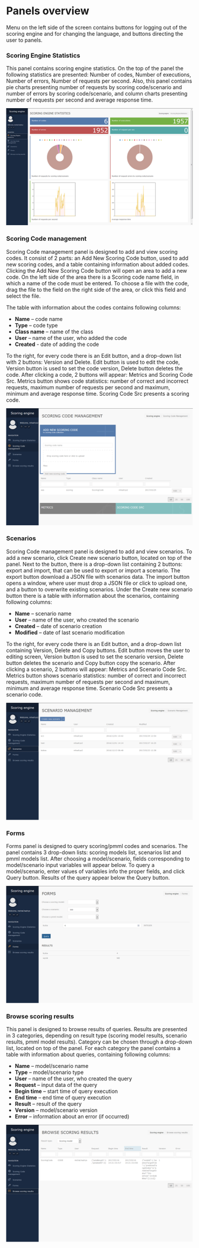 # Panels overview #
Menu on the left side of the screen contains buttons for logging out of the scoring engine and for changing the language, and buttons directing the user to panels.

### Scoring Engine Statistics ###
This panel contains scoring engine statistics. On the top of the panel the following statistics are presented: Number of codes, Number of executions, Number of errors, Number of requests per second. Also, this panel contains pie charts presenting number of requests by scoring code/scenario and number of errors by scoring code/scenario, and column charts presenting number of requests per second and average response time.

![Scoring Engine Statistics panel](images/Scoring_Engine_Statistics.png "Scoring Engine Statistics panel")

### Scoring Code management ###
Scoring Code management panel is designed to add and view scoring codes. It consist of 2 parts: an Add New Scoring Code button, used to add new scoring codes, and a table containing information about added codes. Clicking the Add New Scoring Code button will open an area to add a new code. On the left side of the area there is a Scoring code name field, in which a name of the code must be entered. To choose a file with the code, drag the file to the field on the right side of the area, or click this field and select the file. 

The table with information about the codes contains following columns:

- **Name** – code name
- **Type** – code type
- **Class name** – name of the class
- **User** – name of the user, who added the code
- **Created** - date of adding the code

To the right, for every code there is an Edit button, and a drop-down list with 2 buttons: Version and Delete. Edit button is used to edit the code, Version button is used to set the code version, Delete button deletes the code. After clicking a code, 2 buttons will appear: Metrics and Scoring Code Src. Metrics button shows code statistics: number of correct and incorrect requests, maximum number of requests per second and maximum, minimum and average response time. Scoring Code Src presents a scoring code.

![Scoring Code management panel](images/Scoring_Code_management.png "Scoring Code management panel")

### Scenarios ###
Scoring Code management panel is designed to add and view scenarios. To add a new scenario, click Create new scenario button, located on top of the panel. Next to the button, there is a drop-down list containing 2 buttons: export and import, that can be used to export or import a scenario. The export button download a JSON file with scenarios data. The import button opens a window, where user must drop a JSON file or click to upload one, and a button to overwrite existing scenarios. Under the Create new scenario button there is a table with information about the scenarios, containing following columns:

- **Name** – scenario name
- **User** – name of the user, who created the scenario
- **Created** – date of scenario creation
- **Modified** – date of last scenario modification

To the right, for every code there is an Edit button, and a drop-down list containing Version, Delete and Copy buttons. Edit button moves the user to editing screen, Version button is used to set the scenario version, Delete button deletes the scenario and Copy button copy the scenario. After clicking a scenario, 2 buttons will appear: Metrics and Scenario Code Src. Metrics button shows scenario statistics: number of correct and incorrect requests, maximum number of requests per second and maximum, minimum and average response time. Scenario Code Src presents a scenario code.

![Scenarios panel](images/Scenarios.png "Scenarios panel")

### Forms ###
Forms panel is designed to query scoring/pmml codes and scenarios. The panel contains 3 drop-down lists: scoring models list, scenarios list and pmml models list. After choosing a model/scenario, fields corresponding to model/scenario input variables will appear below. To query a model/scenario, enter values of variables info the proper fields, and click Query button. Results of the query appear below the Query button.

![Forms panel](images/Forms.png "Forms panel")

### Browse scoring results ###
This panel is designed to browse results of queries. Results are presented in 3 categories, depending on result type (scoring model results, scenario results, pmml model results). Category can be chosen through a drop-down list, located on top of the panel. For each category the panel contains a table with information about queries, containing following columns:

- **Name** – model/scenario name
- **Type** – model/scenario type
- **User** – name of the user, who created the query
- **Request** – input data of the query
- **Begin time** – start time of query execution
- **End time** – end time of query execution
- **Result** – result of the query
- **Version** – model/scenario version
- **Error** – information about an error (if occurred)

![Browse scoring results panel](images/Browse_scoring_results.png "Browse scoring results panel")